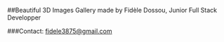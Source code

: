 ##Beautiful 3D Images Gallery made by Fidèle Dossou, Junior Full Stack Developper  
  
###Contact: fidele3875@gmail.com